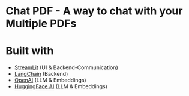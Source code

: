 # Chat PDF - A way to chat with your Multiple PDFs

# Built with

- [StreamLit](https://streamlit.io/) (UI & Backend-Communication)
- [LangChain](https://python.langchain.com/docs/get_started/introduction.html) (Backend)
- [OpenAI](https://platform.openai.com/) (LLM & Embeddings)
- [HuggingFace AI](https://huggingface.co/) (LLM & Embeddings)
